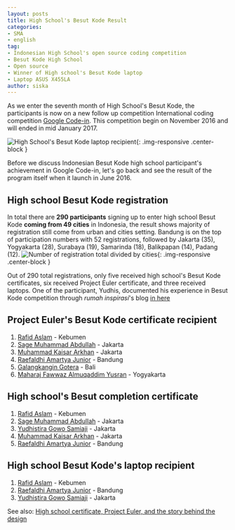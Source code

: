 ```yaml
---
layout: posts
title: High School's Besut Kode Result
categories:
- SMA
- english
tag:
- Indonesian High School's open source coding competition 
- Besut Kode High School
- Open source
- Winner of High school's Besut Kode laptop
- Laptop ASUS X455LA
author: siska
---
```


As we enter the seventh month of High School's Besut Kode, the participants is now on a new follow up competition
International coding competition [Google Code-in](https://developers.google.com/open-source/gci/). This competition begin on November 2016 and will ended in mid January 2017. 

![High School's Besut Kode laptop recipient](http://wikimedia-id.github.io/besutkode/img/blog/Penerima%20Laptop%20Besut%20Kode%20SMA.png "High School's Besut Kode laptop recipient"){: .img-responsive .center-block }

Before we discuss Indonesian Besut Kode high school participant's achievement in Google Code-in, let's go back and see the result of the program itself when it launch in June 2016. 

## High school Besut Kode registration
In total there are **290 participants** signing up to enter high school Besut Kode **coming from 49 cities** in Indonesia, the result shows majority of registration still come from urban and cities setting. Bandung is on the top of participation numbers with 52 registrations, followed by Jakarta (35), Yogyakarta (28), Surabaya (19), Samarinda (18), Balikpapan (14), Padang (12). 
![Number of registration total divided by cities](http://wikimedia-id.github.io/besutkode/img/blog/Chart%20Peserta%20Besut%20Kode%20SMA.png "Number of registration total divided by cities"){: .img-responsive .center-block } 

Out of 290 total registrations, only five received high school's Besut Kode certificates, six received Project Euler certificate, and three received laptops. One of the participant, Yudhis, documented his experience in Besut Kode competition through *rumah inspirasi*'s blog [in here](http://rumahinspirasi.com/yudhis-menang-kompetisi-pemrograman-besut-kode-2016/)  

## Project Euler's Besut Kode certificate recipient
1. [Rafid Aslam](https://github.com/rafidaslam) - Kebumen
2. [Sage Muhammad Abdullah](https://github.com/laymonage) - Jakarta
3. [Muhammad Kaisar Arkhan](https://github.com/yukiisbored) - Jakarta
4. [Raefaldhi Amartya Junior](https://github.com/raefaldhia) - Bandung
5. [Galangkangin Gotera](https://github.com/thegalang) - Bali
6. [Maharaj Fawwaz Almuqaddim Yusran](https://github.com/Magicpotatoes2) - Yogyakarta

## High school's Besut completion certificate
1. [Rafid Aslam](https://github.com/rafidaslam) - Kebumen
2. [Sage Muhammad Abdullah](https://github.com/laymonage) - Jakarta
3. [Yudhistira Gowo Samiaji](https://github.com/SacredWKnight) - Jakarta
4. [Muhammad Kaisar Arkhan](https://github.com/yukiisbored) - Jakarta
5. [Raefaldhi Amartya Junior](https://github.com/raefaldhia) - Bandung

## High school Besut Kode's laptop recipient
1. [Rafid Aslam](https://github.com/rafidaslam) - Kebumen
2. [Raefaldhi Amartya Junior](https://github.com/raefaldhia) - Bandung
3. [Yudhistira Gowo Samiaji](https://github.com/SacredWKnight) - Jakarta

See also: [High school certificate, Project Euler, and the story behind the design](https://wikimedia-id.github.io/sma/2017/01/05/SertifikatBesutKodedanCeritaDesain.html)
